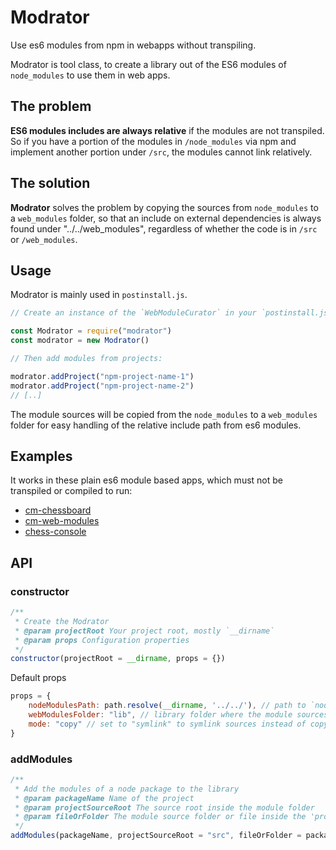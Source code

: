 # Modrator

Use es6 modules from npm in webapps without transpiling.

Modrator is tool class, to create a library out of the ES6 modules of `node_modules`
to use them in web apps.

## The problem

**ES6 modules includes are always relative** if the modules are not transpiled. So if you have a portion of the modules
in
`/node_modules` via npm and implement another portion under `/src`, the modules cannot link relatively.

## The solution

**Modrator** solves the problem by copying the sources from `node_modules` to a `web_modules` folder, so that an include
on external dependencies is always found under "../../web_modules", regardless of whether the code is in `/src`
or `/web_modules`.

## Usage

Modrator is mainly used in `postinstall.js`.

```js
// Create an instance of the `WebModuleCurator` in your `postinstall.js`:

const Modrator = require("modrator")
const modrator = new Modrator()

// Then add modules from projects:

modrator.addProject("npm-project-name-1")
modrator.addProject("npm-project-name-2")
// [..]
```

The module sources will be copied from the `node_modules` to a `web_modules` folder for easy handling of the relative
include path from es6 modules.

## Examples

It works in these plain es6 module based apps, which must not be transpiled or compiled to run:

- [cm-chessboard](https://shaack.com/projekte/cm-chessboard/)
- [cm-web-modules](https://shaack.com/projekte/cm-web-modules/)
- [chess-console](https://shaack.com/projekte/chess-console/examples/game-with-random.html)

## API

### constructor

```js
/**
 * Create the Modrator
 * @param projectRoot Your project root, mostly `__dirname`
 * @param props Configuration properties
 */
constructor(projectRoot = __dirname, props = {})
```

Default props

```js
props = {
    nodeModulesPath: path.resolve(__dirname, '../../'), // path to `node_modules`
    webModulesFolder: "lib", // library folder where the module sources are linked/copied to
    mode: "copy" // set to "symlink" to symlink sources instead of copying
}
```

### addModules

```js
/**
 * Add the modules of a node package to the library
 * @param packageName Name of the project
 * @param projectSourceRoot The source root inside the module folder
 * @param fileOrFolder The module source folder or file inside the 'projectSourceRoot'
 */
addModules(packageName, projectSourceRoot = "src", fileOrFolder = packageName)
```
